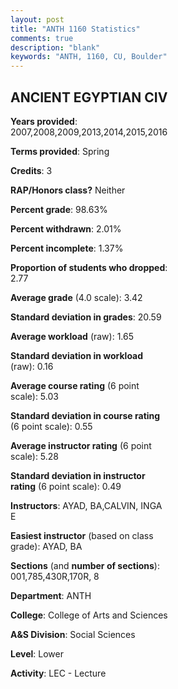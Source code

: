 ```yaml
---
layout: post
title: "ANTH 1160 Statistics"
comments: true
description: "blank"
keywords: "ANTH, 1160, CU, Boulder"
--- 
```

<head>
<script src="https://ajax.googleapis.com/ajax/libs/jquery/2.1.3/jquery.min.js"></script>
<script src="https://dl.dropboxusercontent.com/s/pc42nxpaw1ea4o9/highcharts.js?dl=0"></script>
<!-- <script src="../assets/js/highcharts.js"></script> -->
<style type="text/css">@font-face {
	font-family: "Bebas Neue";
	src: url(https://www.filehosting.org/file/details/544349/BebasNeue%20Regular.otf) format("opentype");
	}
	h1.Bebas { 
		font-family: "Bebas Neue", Verdana, Tahoma;
	}
</style>
</head>
<body>
	<div id="container" style="float: right; width: 45%; height: 88%; margin-left: 2.5%; margin-right: 2.5%;"></div>
	<script language="JavaScript">
		$(document).ready(function() {
		var chart = {type: 'column'};
		var title = {text: 'Grade Distribution'};
		var xAxis = {categories: ['A','B','C','D','F'],crosshair: true};
		var yAxis = {min: 0,title: {text: 'Percentage'}};
		var tooltip = {headerFormat: '<center><b><span style="font-size:20px">{point.key}</span></b></center>',
		               pointFormat: '<td style="padding:0"><b>{point.y:.1f}%</b></td>',
		               footerFormat: '</table>',shared: true,useHTML: true};
		var plotOptions = {column: {pointPadding: 0.0,borderWidth: 0}};  
		var credits = {enabled: false};var series= [{name: 'Percent',data: [60.53,25.44,8.19,5.56,0.29,]}];
		var json = {};
		json.chart = chart;
		json.title = title;
		json.tooltip = tooltip;
		json.xAxis = xAxis;
		json.yAxis = yAxis;  
		json.series = series;
		json.plotOptions = plotOptions;  
		json.credits = credits;
		$('#container').highcharts(json);
	});
	</script>
</body>
			   
## ANCIENT EGYPTIAN CIV

**Years provided**: 2007,2008,2009,2013,2014,2015,2016

**Terms provided**: Spring

**Credits**: 3

**RAP/Honors class?** Neither

**Percent grade**: 98.63%

**Percent withdrawn**: 2.01%

**Percent incomplete**: 1.37%

**Proportion of students who dropped**: 2.77

**Average grade** (4.0 scale): 3.42

**Standard deviation in grades**: 20.59

**Average workload** (raw): 1.65

**Standard deviation in workload** (raw): 0.16

**Average course rating** (6 point scale): 5.03

**Standard deviation in course rating** (6 point scale): 0.55

**Average instructor rating** (6 point scale): 5.28

**Standard deviation in instructor rating** (6 point scale): 0.49

**Instructors**: AYAD, BA,CALVIN, INGA E

**Easiest instructor** (based on class grade): AYAD, BA

**Sections** (and **number of sections**): 001,785,430R,170R, 8

**Department**: ANTH

**College**: College of Arts and Sciences

**A&S Division**: Social Sciences

**Level**: Lower

**Activity**: LEC - Lecture
